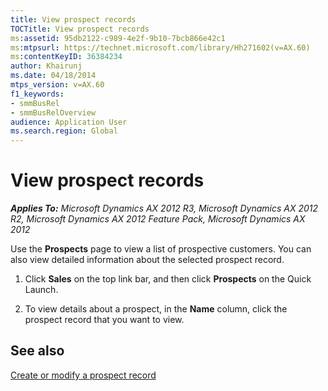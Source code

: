 ```yaml
---
title: View prospect records
TOCTitle: View prospect records
ms:assetid: 95db2122-c989-4e2f-9b10-7bcb866e42c1
ms:mtpsurl: https://technet.microsoft.com/library/Hh271602(v=AX.60)
ms:contentKeyID: 36384234
author: Khairunj
ms.date: 04/18/2014
mtps_version: v=AX.60
f1_keywords:
- smmBusRel
- smmBusRelOverview
audience: Application User
ms.search.region: Global
---
```


# View prospect records 


_**Applies To:** Microsoft Dynamics AX 2012 R3, Microsoft Dynamics AX 2012 R2, Microsoft Dynamics AX 2012 Feature Pack, Microsoft Dynamics AX 2012_

Use the **Prospects** page to view a list of prospective customers. You can also view detailed information about the selected prospect record.

1.  Click **Sales** on the top link bar, and then click **Prospects** on the Quick Launch.

2.  To view details about a prospect, in the **Name** column, click the prospect record that you want to view.

## See also

[Create or modify a prospect record](create-or-modify-a-prospect-record.md)

  


